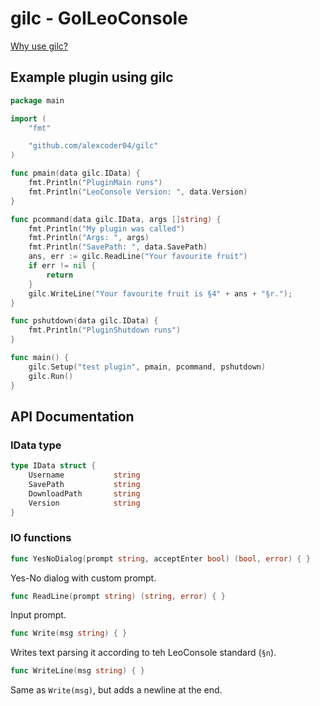 
# gilc - GoILeoConsole

[Why use gilc?](./why.html)

## Example plugin using gilc

```go
package main

import (
	"fmt"

	"github.com/alexcoder04/gilc"
)

func pmain(data gilc.IData) {
	fmt.Println("PluginMain runs")
	fmt.Println("LeoConsole Version: ", data.Version)
}

func pcommand(data gilc.IData, args []string) {
	fmt.Println("My plugin was called")
	fmt.Println("Args: ", args)
	fmt.Println("SavePath: ", data.SavePath)
    ans, err := gilc.ReadLine("Your favourite fruit")
    if err != nil {
        return
    }
    gilc.WriteLine("Your favourite fruit is §4" + ans + "§r.");
}

func pshutdown(data gilc.IData) {
	fmt.Println("PluginShutdown runs")
}

func main() {
	gilc.Setup("test plugin", pmain, pcommand, pshutdown)
	gilc.Run()
}

```

## API Documentation

### IData type

```go
type IData struct {
	Username           string
	SavePath           string
	DownloadPath       string
	Version            string
}
```

### IO functions

```go
func YesNoDialog(prompt string, acceptEnter bool) (bool, error) { }
```

Yes-No dialog with custom prompt.

```go
func ReadLine(prompt string) (string, error) { }
```

Input prompt.

```go
func Write(msg string) { }
```

Writes text parsing it according to teh LeoConsole standard (`§n`).

```go
func WriteLine(msg string) { }
```

Same as `Write(msg)`, but adds a newline at the end.

